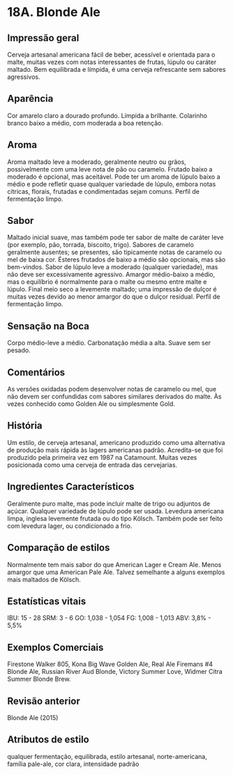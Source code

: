# 18A. Blonde Ale

## Impressão geral

Cerveja artesanal americana fácil de beber, acessível e orientada para o malte, muitas vezes com notas interessantes de frutas, lúpulo ou caráter maltado. Bem equilibrada e límpida, é uma cerveja refrescante sem sabores agressivos.

## Aparência

Cor amarelo claro a dourado profundo. Límpida a brilhante. Colarinho branco baixo a médio, com moderada a boa retenção.

## Aroma

Aroma maltado leve a moderado, geralmente neutro ou grãos, possivelmente com uma leve nota de pão ou caramelo. Frutado baixo a moderado é opcional, mas aceitável. Pode ter um aroma de lúpulo baixo a médio e pode refletir quase qualquer variedade de lúpulo, embora notas cítricas, florais, frutadas e condimentadas sejam comuns. Perfil de fermentação limpo.

## Sabor

Maltado inicial suave, mas também pode ter sabor de malte de caráter leve (por exemplo, pão, torrada, biscoito, trigo). Sabores de caramelo geralmente ausentes; se presentes, são tipicamente notas de caramelo ou mel de baixa cor. Ésteres frutados de baixo a médio são opcionais, mas são bem-vindos. Sabor de lúpulo leve a moderado (qualquer variedade), mas não deve ser excessivamente agressivo. Amargor médio-baixo a médio, mas o equilíbrio é normalmente para o malte ou mesmo entre malte e lúpulo. Final meio seco a levemente maltado; uma impressão de dulçor é muitas vezes devido ao menor amargor do que o dulçor residual. Perfil de fermentação limpo.

## Sensação na Boca

Corpo médio-leve a médio. Carbonatação média a alta. Suave sem ser pesado.

## Comentários

As versões oxidadas podem desenvolver notas de caramelo ou mel, que não devem ser confundidas com sabores similares derivados do malte. Às vezes conhecido como Golden Ale ou simplesmente Gold.

## História

Um estilo, de cerveja artesanal, americano produzido como uma alternativa de produção mais rápida às lagers americanas padrão. Acredita-se que foi produzido pela primeira vez em 1987 na Catamount. Muitas vezes posicionada como uma cerveja de entrada das cervejarias.

## Ingredientes Característicos

Geralmente puro malte, mas pode incluir malte de trigo ou adjuntos de açúcar. Qualquer variedade de lúpulo pode ser usada. Levedura americana limpa, inglesa levemente frutada ou do tipo Kölsch. Também pode ser feito com levedura lager, ou condicionado a frio.

## Comparação de estilos

Normalmente tem mais sabor do que American Lager e Cream Ale. Menos amargor que uma American Pale Ale. Talvez semelhante a alguns exemplos mais maltados de Kölsch.

## Estatísticas vitais

IBU: 15 - 28
SRM: 3 - 6
GO: 1,038 - 1,054
FG: 1,008 - 1,013
ABV: 3,8% - 5,5%

## Exemplos Comerciais

Firestone Walker 805, Kona Big Wave Golden Ale, Real Ale Firemans #4 Blonde Ale, Russian River Aud Blonde, Victory Summer Love, Widmer Citra Summer Blonde Brew.

## Revisão anterior

Blonde Ale (2015)

## Atributos de estilo

qualquer fermentação, equilibrada, estilo artesanal, norte-americana, família pale-ale, cor clara, intensidade padrão